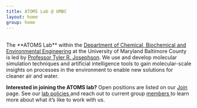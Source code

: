```yaml
---
title: ATOMS Lab @ UMBC
layout: home
group: home
---
```

<br>
The **ATOMS Lab** within the <a target="_blank" href="https://cbee.umbc.edu/">Department of Chemical, Biochemical and Environmental Engineering</a> at the University of Maryland Baltimore County is led by <a target="_blank" href="https://cbee.umbc.edu/josephson/">Professor Tyler R. Josephson</a>. 
We use and develop molecular simulation techniques and artificial intelligence tools to gain molecular-scale insights on processes in the environment to enable new solutions for cleaner air and water.

**Interested in joining the ATOMS lab?** Open positions are listed on our <a target="_blank" href="{{ site.url }}/join"> Join </a> page. See our <a target="_blank" href="/static/docs/ATOMS_Lab_Policies.pdf">lab policies </a> and reach out to current group <a target="_blank" href="{{ site.url }}/members"> members </a>to learn more about what it’s like to work with us.

